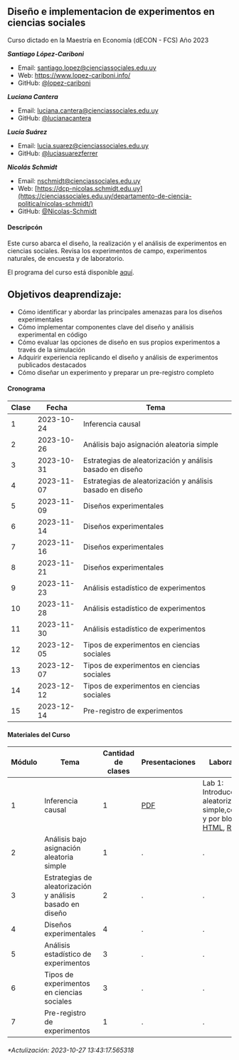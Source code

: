 
## Diseño e implementacion de experimentos en ciencias sociales

Curso dictado en la Maestría en Economía (dECON - FCS) Año 2023

***Santiago López-Cariboni***

- Email: <santiago.lopez@cienciassociales.edu.uy>
- Web: <https://www.lopez-cariboni.info/>
- GitHub: [@lopez-cariboni](https://github.com/lopez-cariboni)

***Luciana Cantera***

- Email: <luciana.cantera@cienciassociales.edu.uy>
- GitHub: [@lucianacantera](https://github.com/lucianacantera)

***Lucía Suárez***

- Email: <lucia.suarez@cienciassociales.edu.uy>
- GitHub: [@luciasuarezferrer](https://github.com/luciasuarezferrer)

***Nicolás Schmidt***

- Email: <nschmidt@cienciassociales.edu.uy>
- Web:
  [https://dcp-nicolas.schmidt.edu.uy](https://cienciassociales.edu.uy/departamento-de-ciencia-politica/nicolas-schmidt/)
- GitHub: [@Nicolas-Schmidt](https://github.com/Nicolas-Schmidt)

#### Descripcón

Este curso abarca el diseño, la realización y el análisis de
experimentos en ciencias sociales. Revisa los experimentos de campo,
experimentos naturales, de encuesta y de laboratorio.

El programa del curso está disponible
[aquí](https://drive.google.com/u/0/uc?id=15pJsNz39t-EHyQn7jl75tWN-rmQBdm1c&export=download).

## Objetivos deaprendizaje:

- Cómo identificar y abordar las principales amenazas para los diseños
  experimentales
- Cómo implementar componentes clave del diseño y análisis experimental
  en código
- Cómo evaluar las opciones de diseño en sus propios experimentos a
  través de la simulación
- Adquirir experiencia replicando el diseño y análisis de experimentos
  publicados destacados
- Cómo diseñar un experimento y preparar un pre-registro completo

#### Cronograma

| Clase | Fecha      | Tema                                                      |
|-------|------------|-----------------------------------------------------------|
| 1     | 2023-10-24 | Inferencia causal                                         |
| 2     | 2023-10-26 | Análisis bajo asignación aleatoria simple                 |
| 3     | 2023-10-31 | Estrategias de aleatorización y análisis basado en diseño |
| 4     | 2023-11-07 | Estrategias de aleatorización y análisis basado en diseño |
| 5     | 2023-11-09 | Diseños experimentales                                    |
| 6     | 2023-11-14 | Diseños experimentales                                    |
| 7     | 2023-11-16 | Diseños experimentales                                    |
| 8     | 2023-11-21 | Diseños experimentales                                    |
| 9     | 2023-11-23 | Análisis estadístico de experimentos                      |
| 10    | 2023-11-28 | Análisis estadístico de experimentos                      |
| 11    | 2023-11-30 | Análisis estadístico de experimentos                      |
| 12    | 2023-12-05 | Tipos de experimentos en ciencias sociales                |
| 13    | 2023-12-07 | Tipos de experimentos en ciencias sociales                |
| 14    | 2023-12-12 | Tipos de experimentos en ciencias sociales                |
| 15    | 2023-12-14 | Pre-registro de experimentos                              |

#### Materiales del Curso

| Módulo | Tema                                                      | Cantidad de clases | Presentaciones                                                                              | Laboratorios                                                                                                                                                                                                                                                      |
|--------|-----------------------------------------------------------|--------------------|---------------------------------------------------------------------------------------------|-------------------------------------------------------------------------------------------------------------------------------------------------------------------------------------------------------------------------------------------------------------------|
| 1      | Inferencia causal                                         | 1                  | [PDF](https://drive.google.com/u/0/uc?id=14ocI_63vA0eF2ixw4rOMzs0H6vzGTv4H&export=download) | Lab 1: Introducción a la aleatorización simple,completa, y por bloques: [HTML](https://drive.google.com/u/0/uc?id=1A4J-XZab1r_iaJ9XU18nphHLtWFuFJSt&export=download), [Rmd](https://drive.google.com/u/0/uc?id=19z4SL9vYMvSU8s1QrE_ICsWRCQWTeqvW&export=download) |
| 2      | Análisis bajo asignación aleatoria simple                 | 1                  | .                                                                                           | .                                                                                                                                                                                                                                                                 |
| 3      | Estrategias de aleatorización y análisis basado en diseño | 2                  | .                                                                                           | .                                                                                                                                                                                                                                                                 |
| 4      | Diseños experimentales                                    | 4                  | .                                                                                           | .                                                                                                                                                                                                                                                                 |
| 5      | Análisis estadístico de experimentos                      | 3                  | .                                                                                           | .                                                                                                                                                                                                                                                                 |
| 6      | Tipos de experimentos en ciencias sociales                | 3                  | .                                                                                           | .                                                                                                                                                                                                                                                                 |
| 7      | Pre-registro de experimentos                              | 1                  | .                                                                                           | .                                                                                                                                                                                                                                                                 |

###### \*Actulización: 2023-10-27 13:43:17.565318
